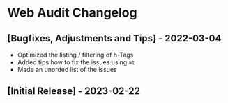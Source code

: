 # Web Audit Changelog

## [Bugfixes, Adjustments and Tips] - 2022-03-04

- Optimized the listing / filtering of h-Tags
- Added tips how to fix the issues using `⌘t`
- Made an unorded list of the issues

## [Initial Release] - 2023-02-22